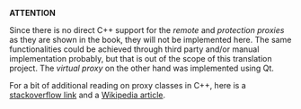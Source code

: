 __ATTENTION__

Since there is no direct C++ support for the _remote_ and _protection proxies_ as they are shown in the book, they will not be implemented here. The same functionalities could be achieved through third party and/or manual implementation probably, but that is out of the scope of this translation project. The _virtual proxy_ on the other hand was implemented using Qt.

For a bit of additional reading on proxy classes in C++, here is a [stackoverflow link](https://stackoverflow.com/questions/994488/what-is-proxy-class-in-c) and a [Wikipedia article](https://en.wikipedia.org/wiki/Proxy_pattern#C++).
